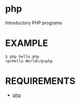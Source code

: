 # php

Introductory PHP programs

# EXAMPLE

```
$ php hello.php
<p>Hello World</p>php
```

# REQUIREMENTS

* [php](http://php.net/)
